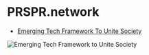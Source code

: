 # PRSPR.network


- [Emerging Tech Framework To Unite Society](//prspr.network/pdf/emerging-tech-framework-to-unite-society.pdf)

<img src="//prspr.network/pdf/emerging_1.jpg"
     alt="Emerging Tech Framework to Unite Society"
     style="float: center; margin-right: 10px;" />
